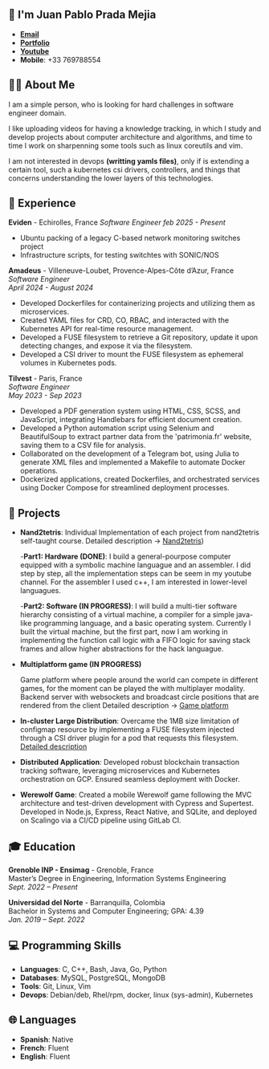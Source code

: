 ## :wave: I'm Juan Pablo Prada Mejia

- [**Email**](mailto:juanpabloprada02112000@gmail.com)  
- [**Portfolio**](https://personal3710049.gitlab.io/jppm_cs/myself/) 
- [**Youtube**](https://www.youtube.com/@juanpablopradamejia827) 
- **Mobile**: +33 769788554  
## 🧑‍💻 About Me

I am a simple person, who is looking for hard challenges in software engineer domain.

I like uploading videos for having a knowledge tracking, in which I study and develop projects about computer architecture and algorithms, and 
time to time I work on sharpenning some tools such as linux coreutils and vim.

I am not interested in devops **(writting yamls files)**, only if is extending a certain tool, such a kubernetes csi drivers, controllers, and things that concerns understanding 
the lower layers of this technologies. 

## 🚀 Experience
**Eviden** - Echirolles, France
*Software Engineer*
*feb 2025 - Present*

- Ubuntu packing of a legacy C-based network monitoring switches project
- Infrastructure scripts, for testing switchtes with SONIC/NOS 

**Amadeus** - Villeneuve-Loubet, Provence-Alpes-Côte d’Azur, France  
*Software Engineer*   
*April 2024 - August 2024* 

- Developed Dockerfiles for containerizing projects and utilizing them as microservices.
- Created YAML files for CRD, CO, RBAC, and interacted with the Kubernetes API for real-time resource management.
- Developed a FUSE filesystem to retrieve a Git repository, update it upon detecting changes, and expose it via the filesystem.
- Developed a CSI driver to mount the FUSE filesystem as ephemeral volumes in Kubernetes pods.

**Tilvest** - Paris, France  
*Software Engineer*  
*May 2023 - Sep 2023*

- Developed a PDF generation system using HTML, CSS, SCSS, and JavaScript, integrating Handlebars for efficient document creation.
- Developed a Python automation script using Selenium and BeautifulSoup to extract partner data from the 'patrimonia.fr' website, saving them to a CSV file for analysis.
- Collaborated on the development of a Telegram bot, using Julia to generate XML files and implemented a Makefile to automate Docker operations.
- Dockerized applications, created Dockerfiles, and orchestrated services using Docker Compose for streamlined deployment processes.

## 📂 Projects

- **Nand2tetris**: Individual Implementation of each project from nand2tetris self-taught course.
    Detailed description → [Nand2tetris](https://github.com/juanpabloinformatica/nand2tetris))
  
  -**Part1: Hardware (DONE)**: I build a general-pourpose computer equipped with a symbolic machine languague and an assembler. I did step by step, all the implementation steps can be seem in my youtube channel. For the assembler I used c++, I am interested in lower-level languagues.


  -**Part2: Software (IN PROGRESS)**: I will build a multi-tier software hierarchy consisting of a virtual machine, a compiler for a simple java-like programming language, and a basic operating system.
  Currently I built the virtual machine, but the first part, now I am working in implementing the function call logic with a FIFO logic for saving stack frames and allow higher abstractions for the hack languague.
  
- **Multiplatform game (IN PROGRESS)**
    
    Game platform where people around the world can compete in different games, for the moment can be played the with multiplayer modality. Backend server  with websockets and broadcast circle positions that are rendered from the client
  Detailed description → [Game platform](https://github.com/juanpabloinformatica/game_platform)


- **In-cluster Large Distribution**: Overcame the 1MB size limitation of configmap resource by implementing a FUSE filesystem injected through a CSI driver plugin for a pod that requests this filesystem.  
  [Detailed description](https://pfe-personal3710049-jppm-cs-b57ffe694a8206c0ab15aee00594890c095.gitlab.io/)

- **Distributed Application**: Developed robust blockchain transaction tracking software, leveraging microservices and Kubernetes orchestration on GCP. Ensured seamless deployment with Docker.

- **Werewolf Game**: Created a mobile Werewolf game following the MVC architecture and test-driven development with Cypress and Supertest. Developed in Node.js, Express, React Native, and SQLite, and deployed on Scalingo via a CI/CD pipeline using GitLab CI.

## 🎓 Education

**Grenoble INP - Ensimag** - Grenoble, France  
Master’s Degree in Engineering, Information Systems Engineering  
*Sept. 2022 – Present*

**Universidad del Norte** - Barranquilla, Colombia  
Bachelor in Systems and Computer Engineering; GPA: 4.39  
*Jan. 2019 – Sept. 2022*

## 💻 Programming Skills

- **Languages**: C, C++, Bash, Java, Go, Python 
- **Databases**: MySQL, PostgreSQL, MongoDB
- **Tools**: Git, Linux, Vim
- **Devops**: Debian/deb, Rhel/rpm, docker, linux (sys-admin), Kubernetes

## 🌐 Languages

- **Spanish**: Native
- **French**: Fluent
- **English**: Fluent
